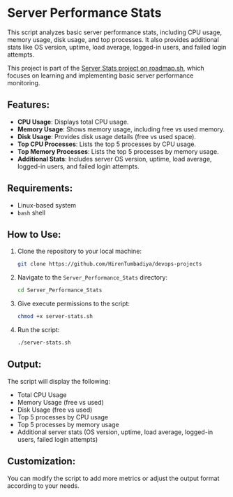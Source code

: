 # Server Performance Stats

This script analyzes basic server performance stats, including CPU usage, memory usage, disk usage, and top processes. It also provides additional stats like OS version, uptime, load average, logged-in users, and failed login attempts.

This project is part of the [Server Stats project on roadmap.sh](https://roadmap.sh/projects/server-stats), which focuses on learning and implementing basic server performance monitoring.


## Features:
- **CPU Usage**: Displays total CPU usage.
- **Memory Usage**: Shows memory usage, including free vs used memory.
- **Disk Usage**: Provides disk usage details (free vs used space).
- **Top CPU Processes**: Lists the top 5 processes by CPU usage.
- **Top Memory Processes**: Lists the top 5 processes by memory usage.
- **Additional Stats**: Includes server OS version, uptime, load average, logged-in users, and failed login attempts.

## Requirements:
- Linux-based system
- `bash` shell

## How to Use:
1. Clone the repository to your local machine:
    ```bash
    git clone https://github.com/HirenTumbadiya/devops-projects
    ```

2. Navigate to the `Server_Performance_Stats` directory:
    ```bash
    cd Server_Performance_Stats
    ```

3. Give execute permissions to the script:
    ```bash
    chmod +x server-stats.sh
    ```

4. Run the script:
    ```bash
    ./server-stats.sh
    ```

## Output:
The script will display the following:
- Total CPU Usage
- Memory Usage (free vs used)
- Disk Usage (free vs used)
- Top 5 processes by CPU usage
- Top 5 processes by memory usage
- Additional server stats (OS version, uptime, load average, logged-in users, failed login attempts)

## Customization:
You can modify the script to add more metrics or adjust the output format according to your needs.
